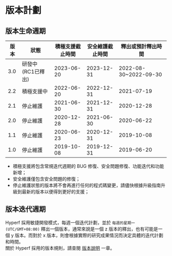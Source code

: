 # 版本計劃

## 版本生命週期

| 版本 | 狀態     | 積極支援截止時間   | 安全維護截止時間   | 釋出或預計釋出時間  |
| ---- |--------|------------|------------|------------|
| 3.0  | 研發中 (RC1已釋出)    | 2023-06-20 | 2023-12-31 | 2022-08-30~2022-09-30 |
| 2.2  | 積極支援中  | 2022-06-20 | 2022-12-31 | 2021-07-19 |
| 2.1  | 停止維護   | 2021-06-30 | 2021-12-31 | 2020-12-28 |
| 2.0  | 停止維護   | 2020-12-28 | 2021-06-30 | 2020-06-22 |
| 1.1  | 停止維護   | 2020-06-23 | 2020-12-31 | 2019-10-08 |
| 1.0  | 停止維護   | 2019-10-08 | 2019-12-31 | 2019-06-20 |

* 積極支援將包含常規迭代週期的 BUG 修復、安全問題修復、功能迭代和功能新增；
* 安全維護僅包含安全問題的修復；
* 停止維護狀態的版本將不會再進行任何的程式碼變更，請儘快根據升級指南升級到最新的版本以便得到更好的支援；


## 版本迭代週期

Hyperf 採用敏捷開發模式，每週一個迭代計劃，並於 `每週的星期一 (UTC/GMT+08:00)` 釋出一個版本，通常來說是一個 z 版本的釋出，也有可能是一個 y 版本。而對於 x 版本，則會根據實際的研究成果情況而決定具體的迭代計劃和時間。   
關於 Hyperf 採用的版本規則，請查閱 [版本說明](zh-tw/versions.md) 一章。
